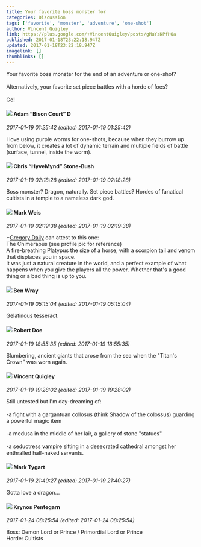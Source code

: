 ```yaml
---
title: Your favorite boss monster for
categories: Discussion
tags: ['favorite', 'monster', 'adventure', 'one-shot']
author: Vincent Quigley
link: https://plus.google.com/+VincentQuigley/posts/gMuYzKPfHQa
published: 2017-01-18T23:22:18.947Z
updated: 2017-01-18T23:22:18.947Z
imagelink: []
thumblinks: []
---
```


Your favorite boss monster for the end of an adventure or one-shot?<br /><br />Alternatively, your favorite set piece battles with a horde of foes?<br /><br />Go!
<div id='comment z13nzzpzaxyfsjejf04cdlcogxqyyllipjs'>
  <h4><img src='{{site.baseurl}}//images/avatars/115794042160633829509_photo.jpg'> Adam “Bison Court” D</h4>
      <p><cite>2017-01-19 01:25:42 (edited: 2017-01-19 01:25:42)</cite></p>
        <p>I love using purple worms for one-shots, because when they burrow up from below, it creates a lot of dynamic terrain and multiple fields of battle (surface, tunnel, inside the worm).</p>
</div>
        

<div id='comment z13nzzpzaxyfsjejf04cdlcogxqyyllipjs'>
  <h4><img src='{{site.baseurl}}//images/avatars/108053817066303198241_photo.jpg'> Chris “HyveMynd” Stone-Bush</h4>
      <p><cite>2017-01-19 02:18:28 (edited: 2017-01-19 02:18:28)</cite></p>
        <p>Boss monster? Dragon, naturally. Set piece battles? Hordes of fanatical cultists in a temple to a nameless dark god.</p>
</div>
        

<div id='comment z13nzzpzaxyfsjejf04cdlcogxqyyllipjs'>
  <h4><img src='{{site.baseurl}}//images/avatars/102532126904257134510_photo.jpg'> Mark Weis</h4>
      <p><cite>2017-01-19 02:19:38 (edited: 2017-01-19 02:19:38)</cite></p>
        <p><span class="proflinkWrapper"><span class="proflinkPrefix">+</span><a class="proflink" href="https://plus.google.com/116455550557119375940" oid="116455550557119375940">Gregory Daily</a></span> can attest to this one:<br />The Chimerapus (see profile pic for reference)<br />A fire-breathing Platypus the size of a horse, with a scorpion tail and venom that displaces you in space.<br />It was just a natural creature in the world, and a perfect example of what happens when you give the players all the power. Whether that&#39;s a good thing or a bad thing is up to you.</p>
</div>
        

<div id='comment z13nzzpzaxyfsjejf04cdlcogxqyyllipjs'>
  <h4><img src='{{site.baseurl}}//images/avatars/117478240607286855024_photo.jpg'> Ben Wray</h4>
      <p><cite>2017-01-19 05:15:04 (edited: 2017-01-19 05:15:04)</cite></p>
        <p>Gelatinous tesseract.</p>
</div>
        

<div id='comment z13nzzpzaxyfsjejf04cdlcogxqyyllipjs'>
  <h4><img src='{{site.baseurl}}//images/avatars/105487846931822189120_photo.jpg'> Robert Doe</h4>
      <p><cite>2017-01-19 18:55:35 (edited: 2017-01-19 18:55:35)</cite></p>
        <p>Slumbering, ancient giants that arose from the sea when the &quot;Titan&#39;s Crown&quot; was worn again.</p>
</div>
        

<div id='comment z13nzzpzaxyfsjejf04cdlcogxqyyllipjs'>
  <h4><img src='{{site.baseurl}}//images/avatars/109153848828658243123_photo.jpg'> Vincent Quigley</h4>
      <p><cite>2017-01-19 19:28:02 (edited: 2017-01-19 19:28:02)</cite></p>
        <p>Still untested but I&#39;m day-dreaming of: <br /><br />-a fight with a gargantuan collosus (think Shadow of the colossus) guarding a powerful magic item<br /><br />-a medusa in the middle of her lair, a gallery of stone &quot;statues&quot;<br /><br />-a seductress vampire sitting in a desecrated cathedral amongst her enthralled half-naked servants.</p>
</div>
        

<div id='comment z13nzzpzaxyfsjejf04cdlcogxqyyllipjs'>
  <h4><img src='{{site.baseurl}}//images/avatars/118088719859349999400_photo.jpg'> Mark Tygart</h4>
      <p><cite>2017-01-19 21:40:27 (edited: 2017-01-19 21:40:27)</cite></p>
        <p>Gotta love a dragon...</p>
</div>
        

<div id='comment z13nzzpzaxyfsjejf04cdlcogxqyyllipjs'>
  <h4><img src='{{site.baseurl}}//images/avatars/100952997763129788535_photo.jpg'> Krynos Pentegarn</h4>
      <p><cite>2017-01-24 08:25:54 (edited: 2017-01-24 08:25:54)</cite></p>
        <p>Boss: Demon Lord or Prince / Primordial Lord or Prince<br />Horde: Cultists</p>
</div>
        